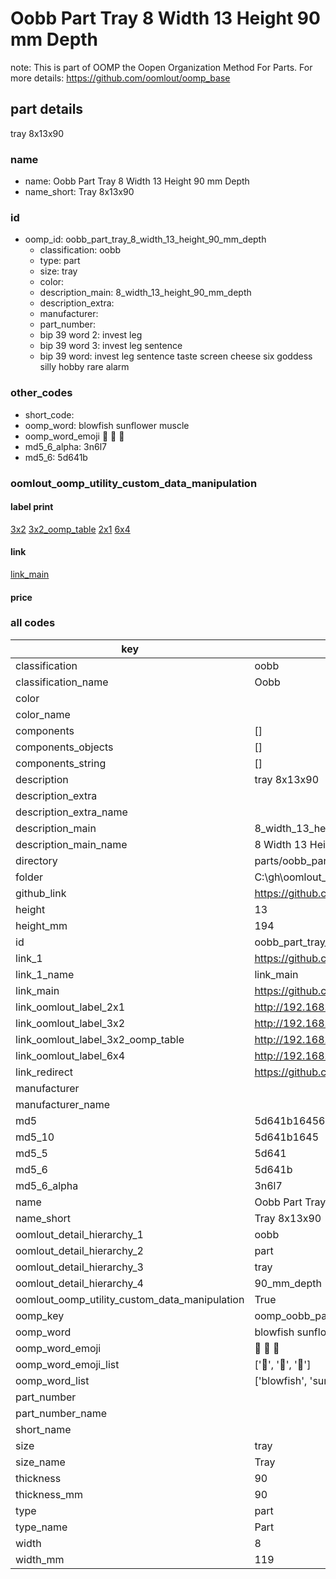 # Oobb Part Tray 8 Width 13 Height 90 mm Depth  

note: This is part of OOMP the Oopen Organization Method For Parts. For more details: https://github.com/oomlout/oomp_base

##  part details
  



tray 8x13x90



### name
* name: Oobb Part Tray 8 Width 13 Height 90 mm Depth
* name_short: Tray 8x13x90 
### id
* oomp_id: oobb_part_tray_8_width_13_height_90_mm_depth
  * classification: oobb
  * type: part
  * size: tray
  * color: 
  * description_main: 8_width_13_height_90_mm_depth
  * description_extra: 
  * manufacturer: 
  * part_number: 
  * bip 39 word 2: invest leg
  * bip 39 word 3: invest leg sentence
  * bip 39 word: invest leg sentence taste screen cheese six goddess silly hobby rare alarm

### other_codes
* short_code: 
* oomp_word: blowfish sunflower muscle
* oomp_word_emoji :blowfish: :sunflower: :muscle:
* md5_6_alpha: 3n6l7
* md5_6: 5d641b






### oomlout_oomp_utility_custom_data_manipulation
#### label print
[3x2](http://192.168.1.245:1112/?label=oomp%203n6l7)
[3x2_oomp_table](http://192.168.1.108:1112/?label=oomp%203n6l7)
[2x1](http://192.168.1.242:1112/?label=oomp%203n6l7)
[6x4](http://192.168.1.55:1112/?label=oomp%203n6l7)    

#### link

[link_main](https://github.com/oomlout/oomlout_oobb_version_4_generated_parts/tree/main/navigation_oomp/oobb/part/tray/8_width_13_height_90_mm_depth/part)                              

#### price







### all codes 
| key | value |  
| --- | --- |  
| classification | oobb |  
| classification_name | Oobb |  
| color |  |  
| color_name |  |  
| components | [] |  
| components_objects | [] |  
| components_string | [] |  
| description | tray 8x13x90 |  
| description_extra |  |  
| description_extra_name |  |  
| description_main | 8_width_13_height_90_mm_depth |  
| description_main_name | 8 Width 13 Height 90 mm Depth |  
| directory | parts/oobb_part_tray_8_width_13_height_90_mm_depth |  
| folder | C:\gh\oomlout_oobb_version_4_generated_parts\parts\oobb_part_tray_8_width_13_height_90_mm_depth |  
| github_link | https://github.com/oomlout/oomlout_oomp_part_src/tree/main/parts/oobb_part_tray_8_width_13_height_90_mm_depth |  
| height | 13 |  
| height_mm | 194 |  
| id | oobb_part_tray_8_width_13_height_90_mm_depth |  
| link_1 | https://github.com/oomlout/oomlout_oobb_version_4_generated_parts/tree/main/navigation_oomp/oobb/part/tray/8_width_13_height_90_mm_depth/part |  
| link_1_name | link_main |  
| link_main | https://github.com/oomlout/oomlout_oobb_version_4_generated_parts/tree/main/navigation_oomp/oobb/part/tray/8_width_13_height_90_mm_depth/part |  
| link_oomlout_label_2x1 | http://192.168.1.242:1112/?label=oomp%203n6l7 |  
| link_oomlout_label_3x2 | http://192.168.1.245:1112/?label=oomp%203n6l7 |  
| link_oomlout_label_3x2_oomp_table | http://192.168.1.108:1112/?label=oomp%203n6l7 |  
| link_oomlout_label_6x4 | http://192.168.1.55:1112/?label=oomp%203n6l7 |  
| link_redirect | https://github.com/oomlout/oomlout_oobb_version_4_generated_parts/tree/main/parts/oobb_tray_08_13_90 |  
| manufacturer |  |  
| manufacturer_name |  |  
| md5 | 5d641b16456439389ce0cde387dfd3af |  
| md5_10 | 5d641b1645 |  
| md5_5 | 5d641 |  
| md5_6 | 5d641b |  
| md5_6_alpha | 3n6l7 |  
| name | Oobb Part Tray 8 Width 13 Height 90 mm Depth |  
| name_short | Tray 8x13x90  |  
| oomlout_detail_hierarchy_1 | oobb |  
| oomlout_detail_hierarchy_2 | part |  
| oomlout_detail_hierarchy_3 | tray |  
| oomlout_detail_hierarchy_4 | 90_mm_depth |  
| oomlout_oomp_utility_custom_data_manipulation | True |  
| oomp_key | oomp_oobb_part_tray_8_width_13_height_90_mm_depth |  
| oomp_word | blowfish sunflower muscle |  
| oomp_word_emoji | :blowfish: :sunflower: :muscle: |  
| oomp_word_emoji_list | [':blowfish:', ':sunflower:', ':muscle:'] |  
| oomp_word_list | ['blowfish', 'sunflower', 'muscle'] |  
| part_number |  |  
| part_number_name |  |  
| short_name |  |  
| size | tray |  
| size_name | Tray |  
| thickness | 90 |  
| thickness_mm | 90 |  
| type | part |  
| type_name | Part |  
| width | 8 |  
| width_mm | 119 |  
